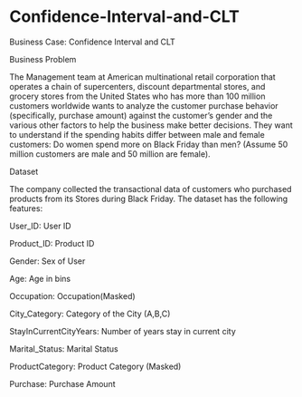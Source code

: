 # Confidence-Interval-and-CLT
Business Case:  Confidence Interval and CLT

Business Problem

The Management team at American multinational retail corporation that operates a chain of supercenters, discount departmental stores, and grocery stores from the United States who  has more than 100 million customers worldwide  wants to analyze the customer purchase behavior (specifically, purchase amount) against the customer’s gender and the various other factors to help the business make better decisions. They want to understand if the spending habits differ between male and female customers: Do women spend more on Black Friday than men? (Assume 50 million customers are male and 50 million are female).


Dataset

The company collected the transactional data of customers who purchased products from its Stores during Black Friday. The dataset has the following features:


User_ID:	User ID

Product_ID:	Product ID

Gender:	Sex of User

Age:	Age in bins

Occupation:	Occupation(Masked)

City_Category:	Category of the City (A,B,C)

StayInCurrentCityYears:	Number of years stay in current city

Marital_Status:	Marital Status

ProductCategory:	Product Category (Masked)

Purchase:	Purchase Amount



